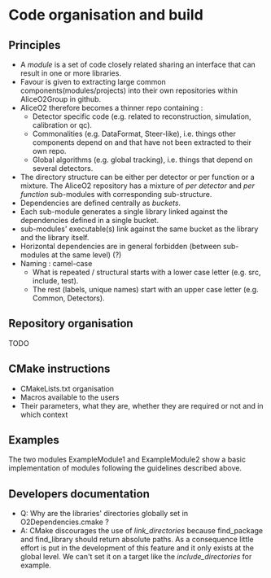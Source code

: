 Code organisation and build
=

## Principles
* A _module_ is a set of code closely related sharing an interface that can result in one or more libraries.
* Favour is given to extracting large common components(modules/projects) into their own repositories within
  AliceO2Group in github.
* AliceO2 therefore becomes a thinner repo containing :
  * Detector specific code (e.g. related to reconstruction, simulation, calibration or qc).
  * Commonalities (e.g. DataFormat, Steer-like), i.e. things other components depend on and that have not been extracted to their own repo.
  * Global algorithms (e.g. global tracking), i.e. things that depend on several detectors.
* The directory structure can be either per detector or per function or a mixture.
  The AliceO2 repository has a mixture of _per detector_ and _per function_ sub-modules with corresponding sub-structure.
* Dependencies are defined centrally as _buckets_.
* Each sub-module generates a single library linked against the dependencies defined in a single bucket.
* sub-modules' executable(s) link against the same bucket as the library and the library itself.
* Horizontal dependencies are in general forbidden (between sub-modules at the same level) (?)
* Naming : camel-case
  * What is repeated / structural starts with a lower case letter (e.g. src, include, test).
  * The rest (labels, unique names) start with an upper case letter (e.g. Common, Detectors).

## Repository organisation
TODO

## CMake instructions

* CMakeLists.txt organisation
* Macros available to the users
* Their parameters, what they are, whether they are required or not and in which context

## Examples

The two modules ExampleModule1 and ExampleModule2 show a basic implementation of modules following
the guidelines described above. 

## Developers documentation 

* Q: Why are the libraries' directories globally set in O2Dependencies.cmake ? 
 * A: CMake discourages the use of _link_directories_ because find_package and find_library
   should return absolute paths. As a consequence little effort is put in the development of this 
   feature and it only exists at the global level. We can't set it on a target like the 
   _include_directories_ for example.